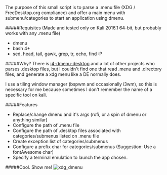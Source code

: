The purpose of this small script is to parse a .menu file (XDG / FreeDesktop.org compliance) and offer a main menu with submenu/categories to start an application using dmenu.

#####Requisites
(Made and tested only on Kali 2016.1 64-bit, but probably works with any .menu file)
- dmenu 
- bash 4+
- sed, head, tail, gawk, grep, tr, echo, find :P

#####Why?
There is [j4-dmenu-desktop](https://github.com/enkore/j4-dmenu-desktop) and a lot of other projects who parses .desktop files, but I couldn't find one that read .menu and .directory files, and generate a xdg menu like a DE normally does.

I use a tiling window manager (bspwm and occasionally i3wm), so this is necessary for me because sometimes I don't remember the name of a specific tool on kali.

#####Features
- Replace/change dmenu and it's args (rofi, or a spin of dmenu or anything similar)
- Configure the path of .menu file
- Configure the path of .desktop files associated with categories/submenus listed on .menu file
- Create exception list of categories/submenus
- Configure a prefix char for categories/submenus (Suggestion: Use a fontAwesome char)
- Specify a terminal emulation to launch the app chosen.

#####Cool. Show me!
![xdg_dmenu](https://cloud.githubusercontent.com/assets/5271831/15438581/3534fee8-1ea3-11e6-97b5-7e9264bc95d4.gif)
